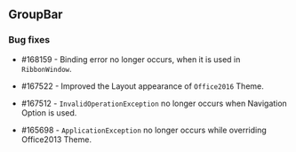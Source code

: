 ## GroupBar

### Bug fixes


* \#168159 - Binding error no longer occurs, when it is used in `RibbonWindow`.

* \#167522 - Improved the Layout appearance of `Office2016` Theme.

* \#167512 - `InvalidOperationException` no longer occurs when Navigation Option is used.

* \#165698 - `ApplicationException` no longer occurs while overriding Office2013 Theme.
